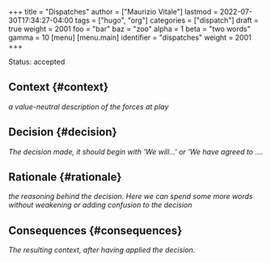 +++
title = "Dispatches"
author = ["Maurizio Vitale"]
lastmod = 2022-07-30T17:34:27-04:00
tags = ["hugo", "org"]
categories = ["dispatch"]
draft = true
weight = 2001
foo = "bar"
baz = "zoo"
alpha = 1
beta = "two words"
gamma = 10
[menu]
  [menu.main]
    identifier = "dispatches"
    weight = 2001
+++

Status:  accepted


## Context {#context}

_a value-neutral description of the forces at play_


## Decision {#decision}

_The decision made, it should begin with 'We will...' or 'We have agreed to ...._


## Rationale {#rationale}

_the reasoning behind the decision. Here we can spend some more words without weakening or adding confusion to the decision_


## Consequences {#consequences}

_The resulting context, after having applied the decision._